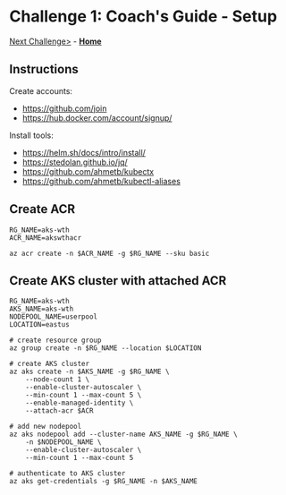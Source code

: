 # Challenge 1: Coach's Guide - Setup

[Next Challenge>](./02-helm.md) - **[Home](README.md)**

## Instructions

Create accounts:

* <https://github.com/join>
* <https://hub.docker.com/account/signup/>

Install tools:

* <https://helm.sh/docs/intro/install/>
* <https://stedolan.github.io/jq/>
* <https://github.com/ahmetb/kubectx>
* <https://github.com/ahmetb/kubectl-aliases>


## Create ACR

```
RG_NAME=aks-wth
ACR_NAME=akswthacr

az acr create -n $ACR_NAME -g $RG_NAME --sku basic
```

## Create AKS cluster with attached ACR

```
RG_NAME=aks-wth
AKS_NAME=aks-wth
NODEPOOL_NAME=userpool
LOCATION=eastus

# create resource group
az group create -n $RG_NAME --location $LOCATION

# create AKS cluster
az aks create -n $AKS_NAME -g $RG_NAME \
    --node-count 1 \
    --enable-cluster-autoscaler \
    --min-count 1 --max-count 5 \
    --enable-managed-identity \
    --attach-acr $ACR

# add new nodepool
az aks nodepool add --cluster-name AKS_NAME -g $RG_NAME \
    -n $NODEPOOL_NAME \
    --enable-cluster-autoscaler \
    --min-count 1 --max-count 5
    
# authenticate to AKS cluster
az aks get-credentials -g $RG_NAME -n $AKS_NAME
```
